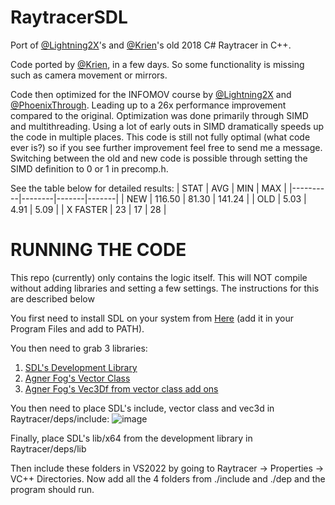 # RaytracerSDL

Port of [@Lightning2X](https://github.com/Lightning2X)'s and [@Krien](https://github.com/Krien)'s old 2018 C# Raytracer in C++. 

Code ported by [@Krien](https://github.com/Krien), in a few days. So some functionality is missing such as camera movement or mirrors.

Code then optimized for the INFOMOV course by [@Lightning2X](https://github.com/Lightning2X) and [@PhoenixThrough](https://github.com/PhoenixThrough). Leading up to a 26x performance improvement compared to the original. Optimization was done primarily through SIMD and multithreading. Using a lot of early outs in SIMD dramatically speeds up the code in multiple places. This code is still not fully optimal (what code ever is?) so if you see further improvement feel free to send me a message. Switching between the old and new code is possible through setting the SIMD definition to 0 or 1 in precomp.h.

See the table below for detailed results:
| STAT     | AVG    | MIN   | MAX   |
|----------|--------|-------|-------|
| NEW      | 116.50 | 81.30 | 141.24 |
| OLD      | 5.03   | 4.91  | 5.09  |
| X FASTER | 23     | 17    | 28    |

# RUNNING THE CODE
This repo (currently) only contains the logic itself. This will NOT compile without adding libraries and setting a few settings. The instructions for this are described below

You first need to install SDL on your system from [Here](https://www.libsdl.org/release/SDL2-2.0.22-win32-x64.zip) (add it in your Program Files and add to PATH).

You then need to grab 3 libraries:
1. [SDL's Development Library](https://www.libsdl.org/release/SDL2-devel-2.0.22-VC.zip)
2. [Agner Fog's Vector Class](https://github.com/vectorclass)
3. [Agner Fog's Vec3Df from vector class add ons](https://github.com/vectorclass/add-on/tree/master/vector3d)

You then need to place SDL's include, vector class and vec3d in Raytracer/deps/include:
![image](https://user-images.githubusercontent.com/32514161/175519700-cdeb9178-7502-4bf6-ab24-7d524d755bb4.png)  

Finally, place SDL's lib/x64 from the development library in Raytracer/deps/lib

Then include these folders in VS2022 by going to Raytracer -> Properties -> VC++ Directories. Now add all the 4 folders from ./include and ./dep and the program should run.

